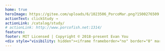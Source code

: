 ```yaml
---
home: true 
heroImage: https://gitee.com/uploads/6/1023506_PorcoMar.png?1500276509
actionText: clickStudy →
actionLink: /catalog/study/
# actionLink: http://www.porcofish.net:1314/
features:
footer: MIT Licensed | Copyright © 2018-present Evan You
<div style="visibility: hidden"><iframe frameborder="no" border="0" marginwidth="0" marginheight="0" width=330 height=86 src="//music.163.com/outchain/player?type=2&id=117240&auto=1&height=66"></iframe></div>
---
```

<!-- {
  // 没有在souretree里写，写好后npm run build 到dist,在推送
  git init
  git add *   //add * 不能选到.vuepress 要选到.vuepress 必须要 git add .vuepress 所以要选两次
  git commit -m "first commit"
  git remote add origin https://github.com/PorcoMar/vuepress.git
  git push -u origin master
  // 网易云插件链接 build后放到dist/index.html里
<div style="visibility: hidden"><iframe frameborder="no" border="0" marginwidth="0" marginheight="0" width=330 height=86 src="//music.163.com/outchain/player?type=2&id=117240&auto=1&height=66"></iframe></div>
} -->